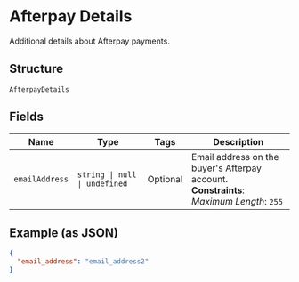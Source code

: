 <!-- Optimized: 2025-10-06 -->
<!-- RPM: 1.6.2.1.1.6.2.1_afterpay-details_20251006 -->
<!-- Session: E2E RPM DNA Application -->
<!-- AOM: RND (Reggie & Dro) -->
<!-- COI: TECHNOLOGY -->
<!-- RPM: HIGH -->
<!-- ACTION: BUILD -->


# Afterpay Details

Additional details about Afterpay payments.

## Structure

`AfterpayDetails`

## Fields

| Name | Type | Tags | Description |
|  --- | --- | --- | --- |
| `emailAddress` | `string \| null \| undefined` | Optional | Email address on the buyer's Afterpay account.<br>**Constraints**: *Maximum Length*: `255` |

## Example (as JSON)

```json
{
  "email_address": "email_address2"
}
```
